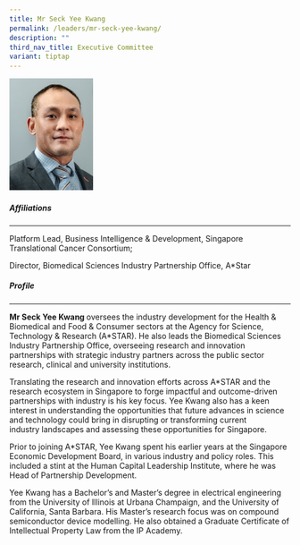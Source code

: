 ```yaml
---
title: Mr Seck Yee Kwang
permalink: /leaders/mr-seck-yee-kwang/
description: ""
third_nav_title: Executive Committee
variant: tiptap
---
```

<div class="isomer-image-wrapper"><img style="width:150px" height="auto" width="100%" src="/images/Leaders/mr-seck-yee-kwang.png"></div><h5>Affiliations</h5><hr><p>Platform Lead, Business Intelligence &amp; Development, Singapore Translational Cancer Consortium;&nbsp;</p><p>Director, Biomedical Sciences Industry Partnership Office, A*Star</p><h5>Profile</h5><hr><p><strong>Mr Seck Yee Kwang </strong>oversees the industry development for the Health &amp; Biomedical and Food &amp; Consumer sectors at the Agency for Science, Technology &amp; Research (A*STAR). He also leads the Biomedical Sciences Industry Partnership Office, overseeing research and innovation partnerships with strategic industry partners across the public sector research, clinical and university institutions.&nbsp;</p><p>Translating the research and innovation efforts across A*STAR and the research ecosystem in Singapore to forge impactful and outcome-driven partnerships with industry is his key focus. Yee Kwang&nbsp;also has a keen interest in understanding the opportunities that future advances in science and technology could bring in disrupting or transforming current industry&nbsp;landscapes and&nbsp;assessing these opportunities for Singapore.&nbsp;</p><p>Prior to joining A*STAR, Yee Kwang spent his earlier years at the Singapore Economic Development Board, in various industry and policy roles. This included a stint at the Human Capital Leadership Institute, where he was Head of Partnership Development.&nbsp;</p><p>Yee Kwang has a&nbsp;Bachelor’s&nbsp;and Master’s degree in electrical engineering from the University of Illinois at Urbana Champaign, and the University of California, Santa Barbara. His Master’s research focus was on compound semiconductor device modelling. He also obtained a Graduate Certificate of Intellectual Property Law from the IP Academy.</p>